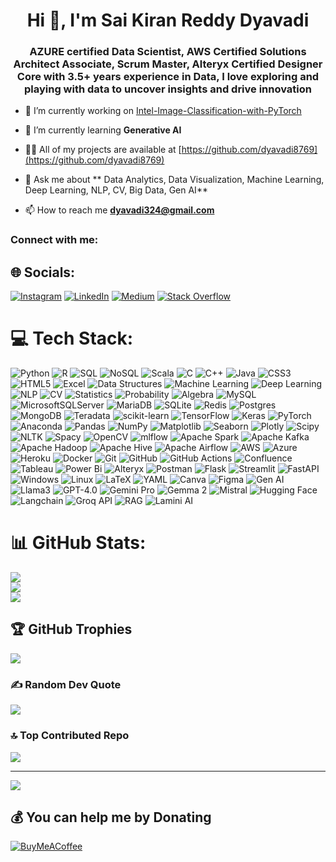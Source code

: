 <h1 align="center">Hi 👋, I'm Sai Kiran Reddy Dyavadi</h1>
<h3 align="center"> AZURE certified Data Scientist, AWS Certified Solutions Architect Associate, Scrum Master, Alteryx Certified Designer Core with 3.5+ years experience in Data, I love exploring and playing with data to uncover insights and drive innovation </h3>

- 🔭 I’m currently working on [Intel-Image-Classification-with-PyTorch](https://github.com/dyavadi8769/Intel-Image-Classification-with-PyTorch)

- 🌱 I’m currently learning **Generative AI**

- 👨‍💻 All of my projects are available at [https://github.com/dyavadi8769](https://github.com/dyavadi8769)

- 💬 Ask me about ** Data Analytics, Data Visualization, Machine Learning, Deep Learning, NLP, CV, Big Data, Gen AI**

- 📫 How to reach me **dyavadi324@gmail.com**

<h3 align="left">Connect with me:</h3>


## 🌐 Socials:
[![Instagram](https://img.shields.io/badge/Instagram-%23E4405F.svg?logo=Instagram&logoColor=white)](https://instagram.com/sai_kiran_dyavadi) [![LinkedIn](https://img.shields.io/badge/LinkedIn-%230077B5.svg?logo=linkedin&logoColor=white)](https://linkedin.com/in/sai-kiran-reddy-dyavadi-a108011aa) [![Medium](https://img.shields.io/badge/Medium-12100E?logo=medium&logoColor=white)](https://medium.com/@dyavadi324) [![Stack Overflow](https://img.shields.io/badge/-Stackoverflow-FE7A16?logo=stack-overflow&logoColor=white)](https://stackoverflow.com/users/sai-kiran-reddy-dyavadi) 

# 💻 Tech Stack:
![Python](https://img.shields.io/badge/python-3670A0?style=for-the-badge&logo=python&logoColor=ffdd54) ![R](https://img.shields.io/badge/r-%23276DC3.svg?style=for-the-badge&logo=r&logoColor=white) ![SQL](https://img.shields.io/badge/SQL-003B57?style=for-the-badge&logo=sql&logoColor=white) ![NoSQL](https://img.shields.io/badge/NoSQL-FF0000?style=for-the-badge&logo=nosql&logoColor=white) ![Scala](https://img.shields.io/badge/scala-%23DC322F.svg?style=for-the-badge&logo=scala&logoColor=white)  ![C](https://img.shields.io/badge/c-%2300599C.svg?style=for-the-badge&logo=c&logoColor=white) ![C++](https://img.shields.io/badge/c++-%2300599C.svg?style=for-the-badge&logo=c%2B%2B&logoColor=white) ![Java](https://img.shields.io/badge/java-%23ED8B00.svg?style=for-the-badge&logo=openjdk&logoColor=white) ![CSS3](https://img.shields.io/badge/css3-%231572B6.svg?style=for-the-badge&logo=css3&logoColor=white) ![HTML5](https://img.shields.io/badge/html5-%23E34F26.svg?style=for-the-badge&logo=html5&logoColor=white) ![Excel](https://img.shields.io/badge/Microsoft%20Excel-217346?style=for-the-badge&logo=microsoft-excel&logoColor=white)  ![Data Structures](https://img.shields.io/badge/Data%20Structures-FF5733?style=for-the-badge&logo=data-structures&logoColor=white)  ![Machine Learning](https://img.shields.io/badge/Machine%20Learning-FF6F00?style=for-the-badge&logo=machine-learning&logoColor=white) ![Deep Learning](https://img.shields.io/badge/Deep%20Learning-DC322F?style=for-the-badge&logo=deep-learning&logoColor=white) ![NLP](https://img.shields.io/badge/NLP-007396?style=for-the-badge&logo=nlp&logoColor=white) ![CV](https://img.shields.io/badge/Computer%20Vision-017CEE?style=for-the-badge&logo=computer-vision&logoColor=white) ![Statistics](https://img.shields.io/badge/Statistics-4D4D4D?style=for-the-badge&logo=statistics&logoColor=white) ![Probability](https://img.shields.io/badge/Probability-660066?style=for-the-badge&logo=probability&logoColor=white) ![Algebra](https://img.shields.io/badge/Algebra-8E44AD?style=for-the-badge&logo=algebra&logoColor=white)  ![MySQL](https://img.shields.io/badge/mysql-4479A1.svg?style=for-the-badge&logo=mysql&logoColor=white) ![MicrosoftSQLServer](https://img.shields.io/badge/Microsoft%20SQL%20Server-CC2927?style=for-the-badge&logo=microsoft%20sql%20server&logoColor=white) ![MariaDB](https://img.shields.io/badge/MariaDB-003545?style=for-the-badge&logo=mariadb&logoColor=white) ![SQLite](https://img.shields.io/badge/sqlite-%2307405e.svg?style=for-the-badge&logo=sqlite&logoColor=white) ![Redis](https://img.shields.io/badge/redis-%23DD0031.svg?style=for-the-badge&logo=redis&logoColor=white) ![Postgres](https://img.shields.io/badge/postgres-%23316192.svg?style=for-the-badge&logo=postgresql&logoColor=white)  ![MongoDB](https://img.shields.io/badge/MongoDB-%234ea94b.svg?style=for-the-badge&logo=mongodb&logoColor=white)  ![Teradata](https://img.shields.io/badge/Teradata-F37440?style=for-the-badge&logo=teradata&logoColor=white) ![scikit-learn](https://img.shields.io/badge/scikit--learn-%23F7931E.svg?style=for-the-badge&logo=scikit-learn&logoColor=white) ![TensorFlow](https://img.shields.io/badge/TensorFlow-%23FF6F00.svg?style=for-the-badge&logo=TensorFlow&logoColor=white) ![Keras](https://img.shields.io/badge/Keras-%23D00000.svg?style=for-the-badge&logo=Keras&logoColor=white) ![PyTorch](https://img.shields.io/badge/PyTorch-%23EE4C2C.svg?style=for-the-badge&logo=PyTorch&logoColor=white) ![Anaconda](https://img.shields.io/badge/Anaconda-%2344A833.svg?style=for-the-badge&logo=anaconda&logoColor=white)  ![Pandas](https://img.shields.io/badge/pandas-%23150458.svg?style=for-the-badge&logo=pandas&logoColor=white) ![NumPy](https://img.shields.io/badge/numpy-%23013243.svg?style=for-the-badge&logo=numpy&logoColor=white) ![Matplotlib](https://img.shields.io/badge/Matplotlib-%23ffffff.svg?style=for-the-badge&logo=Matplotlib&logoColor=black) ![Seaborn](https://img.shields.io/badge/Seaborn-4C8CBF?style=for-the-badge&logo=seaborn&logoColor=white)  ![Plotly](https://img.shields.io/badge/Plotly-%233F4F75.svg?style=for-the-badge&logo=plotly&logoColor=white)   ![Scipy](https://img.shields.io/badge/SciPy-%230C55A5.svg?style=for-the-badge&logo=scipy&logoColor=%white) ![NLTK](https://img.shields.io/badge/NLTK-0E4C92?style=for-the-badge&logo=nltk&logoColor=white) ![Spacy](https://img.shields.io/badge/Spacy-00BFFF?style=for-the-badge&logo=spacy&logoColor=white)  ![OpenCV](https://img.shields.io/badge/opencv-%23white.svg?style=for-the-badge&logo=opencv&logoColor=white) ![mlflow](https://img.shields.io/badge/mlflow-%23d9ead3.svg?style=for-the-badge&logo=numpy&logoColor=blue)    ![Apache Spark](https://img.shields.io/badge/Apache%20Spark-FDEE21?style=for-the-badge&logo=apachespark&logoColor=black) ![Apache Kafka](https://img.shields.io/badge/Apache%20Kafka-000?style=for-the-badge&logo=apachekafka) ![Apache Hadoop](https://img.shields.io/badge/Apache%20Hadoop-66CCFF?style=for-the-badge&logo=apachehadoop&logoColor=black) ![Apache Hive](https://img.shields.io/badge/Apache%20Hive-FDEE21?style=for-the-badge&logo=apachehive&logoColor=black) ![Apache Airflow](https://img.shields.io/badge/Apache%20Airflow-017CEE?style=for-the-badge&logo=Apache%20Airflow&logoColor=white)  ![AWS](https://img.shields.io/badge/AWS-%23FF9900.svg?style=for-the-badge&logo=amazon-aws&logoColor=white) ![Azure](https://img.shields.io/badge/azure-%230072C6.svg?style=for-the-badge&logo=microsoftazure&logoColor=white) ![Heroku](https://img.shields.io/badge/heroku-%23430098.svg?style=for-the-badge&logo=heroku&logoColor=white) ![Docker](https://img.shields.io/badge/docker-%230db7ed.svg?style=for-the-badge&logo=docker&logoColor=white) ![Git](https://img.shields.io/badge/git-%23F05033.svg?style=for-the-badge&logo=git&logoColor=white) ![GitHub](https://img.shields.io/badge/github-%23121011.svg?style=for-the-badge&logo=github&logoColor=white) ![GitHub Actions](https://img.shields.io/badge/github%20actions-%232671E5.svg?style=for-the-badge&logo=githubactions&logoColor=white)   ![Confluence](https://img.shields.io/badge/confluence-%23172BF4.svg?style=for-the-badge&logo=confluence&logoColor=white)  ![Tableau](https://img.shields.io/badge/Tableau-E97627?style=for-the-badge&logo=Tableau&logoColor=white)  ![Power Bi](https://img.shields.io/badge/power_bi-F2C811?style=for-the-badge&logo=powerbi&logoColor=black) ![Alteryx](https://img.shields.io/badge/Alteryx-%2338639E.svg?style=for-the-badge&logo=Alteryx&logoColor=white)  ![Postman](https://img.shields.io/badge/Postman-FF6C37?style=for-the-badge&logo=postman&logoColor=white) ![Flask](https://img.shields.io/badge/flask-%23000.svg?style=for-the-badge&logo=flask&logoColor=white) ![Streamlit](https://img.shields.io/badge/Streamlit-%23FF4B4B.svg?style=for-the-badge&logo=streamlit&logoColor=white) ![FastAPI](https://img.shields.io/badge/FastAPI-005571?style=for-the-badge&logo=fastapi)  ![Windows](https://img.shields.io/badge/Windows-%234D4D4D.svg?style=for-the-badge&logo=windows-terminal&logoColor=white) ![Linux](https://img.shields.io/badge/Linux-FCC624?style=for-the-badge&logo=linux&logoColor=black)    ![LaTeX](https://img.shields.io/badge/latex-%23008080.svg?style=for-the-badge&logo=latex&logoColor=white)   ![YAML](https://img.shields.io/badge/yaml-%23ffffff.svg?style=for-the-badge&logo=yaml&logoColor=151515) ![Canva](https://img.shields.io/badge/Canva-%2300C4CC.svg?style=for-the-badge&logo=Canva&logoColor=white) ![Figma](https://img.shields.io/badge/figma-%23F24E1E.svg?style=for-the-badge&logo=figma&logoColor=white) ![Gen AI](https://img.shields.io/badge/Gen%20AI-FF69B4?style=for-the-badge&logo=artificial-intelligence&logoColor=white) ![Llama3](https://img.shields.io/badge/Llama3-1E90FF?style=for-the-badge&logo=llama&logoColor=white) ![GPT-4.0](https://img.shields.io/badge/GPT--4.0-8A2BE2?style=for-the-badge&logo=OpenAI&logoColor=white) ![Gemini Pro](https://img.shields.io/badge/Gemini%20Pro-FF4500?style=for-the-badge&logo=constellation&logoColor=white) ![Gemma 2](https://img.shields.io/badge/Gemma%202-FFD700?style=for-the-badge&logo=gem&logoColor=white) ![Mistral](https://img.shields.io/badge/Mistral-00CED1?style=for-the-badge&logo=weather&logoColor=white) ![Hugging Face](https://img.shields.io/badge/Hugging%20Face-FFB6C1?style=for-the-badge&logo=hugging-face&logoColor=white) ![Langchain](https://img.shields.io/badge/Langchain-32CD32?style=for-the-badge&logo=chain&logoColor=white) ![Groq API](https://img.shields.io/badge/Groq%20API-000080?style=for-the-badge&logo=api&logoColor=white) ![RAG](https://img.shields.io/badge/RAG-FF6347?style=for-the-badge&logo=graphql&logoColor=white) ![Lamini AI](https://img.shields.io/badge/Lamini%20AI-008080?style=for-the-badge&logo=ai&logoColor=white)


# 📊 GitHub Stats:
![](https://github-readme-stats.vercel.app/api?username=dyavadi8769&theme=dark&hide_border=false&include_all_commits=false&count_private=false)<br/>
![](https://github-readme-streak-stats.herokuapp.com/?user=dyavadi8769&theme=dark&hide_border=false)<br/>
![](https://github-readme-stats.vercel.app/api/top-langs/?username=dyavadi8769&theme=dark&hide_border=false&include_all_commits=false&count_private=false&layout=compact)

## 🏆 GitHub Trophies
![](https://github-profile-trophy.vercel.app/?username=dyavadi8769&theme=radical&no-frame=false&no-bg=true&margin-w=4)

### ✍️ Random Dev Quote
![](https://quotes-github-readme.vercel.app/api?type=vetical&theme=radical)

### 🔝 Top Contributed Repo
![](https://github-contributor-stats.vercel.app/api?username=dyavadi8769&limit=5&theme=dark&combine_all_yearly_contributions=true)

---
[![](https://visitcount.itsvg.in/api?id=dyavadi8769&icon=0&color=0)](https://visitcount.itsvg.in)

  ## 💰 You can help me by Donating
  [![BuyMeACoffee](https://img.shields.io/badge/Buy%20Me%20a%20Coffee-ffdd00?style=for-the-badge&logo=buy-me-a-coffee&logoColor=black)](https://buymeacoffee.com/dyavadi8769) 

